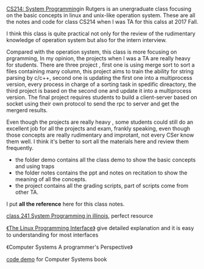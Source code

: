[CS214: System Programming](https://www.cs.rutgers.edu/course/systems-programming)in Rutgers is an unergraduate class focusing on the basic concepts in linux and unix-like operation system. These are all the notes and code for class CS214 when I was TA for this calss at 2017 Fall.

I think this class is quite practical not only for the review of the rudimentary knowledge of operation system but also for the intern interview. 

Compared with the operation system, this class is more focusing on prgramming, In my opinion, the projects when I was a TA are really heavy for students. There are three project , first one is using merge sort to sort a files containing many column, this project aims to train the ability for string parsing by c/c++, second one is updating the first one into a multiprocess version, every process in charge of a sorting task in spedific direactory, the third project is based on the second one and update it into a multiprocess version. The final project requires students to build a client-server based on socket using their own protocol to send the rpc to server and get the mergerd results.

Even though the projects are really heavy , some students could still do an excellent job for all the projects and exam, frankly speaking, even though those concepts are really rudimentary and improtant, not every CSer know them well. I think it's better to sort all the materials here and review them frequently.

 - the folder demo contains all the class demo to show the basic concepts and using traps 
 - the folder notes contains the ppt and notes on recitation to show the meaning of all the concepts. 
 - the project contains all the grading scripts, part of scripts come from other TA.


I put **all the reference** here for this class notes.

[class 241 System Programming in illinois](http://cs241.cs.illinois.edu/), perfect resource

[《The Linux Programming Interface》](https://doc.lagout.org/programmation/unix/The%20Linux%20Programming%20Interface.pdf)  give detailed explanation and it is easy to understanding for most interfaces

《Computer Systems A programmer's Perspective》

[code demo](http://csapp.cs.cmu.edu/3e/code.html) for Computer Systems book
